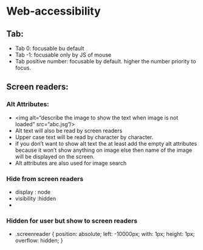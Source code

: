 # Web-accessibility
## Tab: 
* Tab 0: focusable bu default
* Tab -1: focusable only by JS of mouse
* Tab positive number: focusable by default.
	higher the number priority to focus.

## Screen readers:
### Alt Attributes:
* <img alt=“describe the image to show the text when image is not loaded”  src=“abc.jsg”/>
* Alt text will also be read by screen readers
* Upper case text will be read by character by character.
* if you don’t want to show alt text the at least add the empty alt attributes because it won’t show anything on image else then name of the image will be displayed on the screen.
* Alt attributes are also used for image search

### Hide from screen readers
* display : node
* visibility :hidden
* <input hidden /> 

### Hidden for user but show to screen readers
* .screenreader {
	position: absolute;
	left: -10000px;
	with: 1px;
	height: 1px;
	overflow: hidden;
}
 
